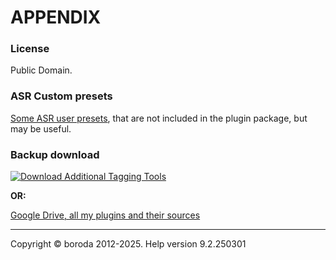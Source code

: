 # APPENDIX

### License

Public Domain.

### ASR Custom presets

[Some ASR user presets](https://www.mediafire.com/file/ikb8wlburvvwjc9/ASR-Custom-Presets.zip/file), that are not included in the plugin package, but may be useful.

### Backup download

[![Download Additional Tagging Tools](https://a.fsdn.com/con/app/sf-download-button)](https://sourceforge.net/projects/additional-tagging-tools/files/latest/download)

**OR:**

[Google Drive, all my plugins and their sources](https://drive.google.com/drive/folders/0B-D1MoIY406HMzlJVWprYXF1Q0k?usp=sharing)

***

Copyright © boroda 2012-2025. Help version 9.2.250301